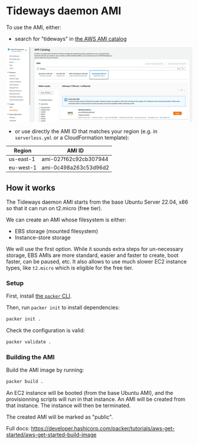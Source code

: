 # Tideways daemon AMI

To use the AMI, either:

- search for "tideways" in [the AWS AMI catalog](https://console.aws.amazon.com/ec2/v2/home?#AMICatalog)

![](./img/ami-catalog.png)

- or use directly the AMI ID that matches your region (e.g. in `serverless.yml` or a CloudFormation template):

| Region    | AMI ID                |
|-----------|-----------------------|
| us-east-1 | ami-027f62c92cb307944 |
| eu-west-1 | ami-0c498a263c53d96d2 |

## How it works

The Tideways daemon AMI starts from the base Ubuntu Server 22.04, x86 so that it can run on t2.micro (free tier).

We can create an AMI whose filesystem is either:

- EBS storage (mounted filesystem)
- Instance-store storage

We will use the first option. While it sounds extra steps for un-necessary storage, EBS AMIs are more standard, easier and faster to create, boot faster, can be paused, etc. It also allows to use much slower EC2 instance types, like `t2.micro` which is eligible for the free tier.

### Setup

First, install [the `packer` CLI](https://developer.hashicorp.com/packer/tutorials/aws-get-started/get-started-install-cli).

Then, run `packer init` to install dependencies:

```bash
packer init .
```

Check the configuration is valid:

```bash
packer validate .
```

### Building the AMI

Build the AMI image by running:

```bash
packer build .
```

An EC2 instance will be booted (from the base Ubuntu AMI), and the provisionning scripts will run in that instance. An AMI will be created from that instance. The instance will then be terminated.

The created AMI will be marked as "public".

Full docs: https://developer.hashicorp.com/packer/tutorials/aws-get-started/aws-get-started-build-image
